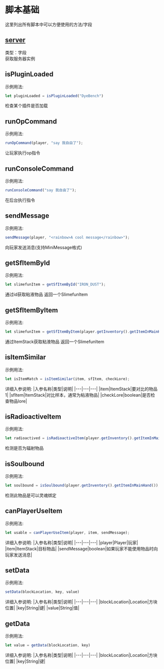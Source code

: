 # 脚本基础
这里列出所有脚本中可以方便使用的方法/字段
## [server](https://hub.spigotmc.org/javadocs/bukkit/org/bukkit/Bukkit.html)
类型：字段  
获取服务器实例

## isPluginLoaded
示例用法:
```js
let pluginLoaded = isPluginLoaded("DyeBench")
```
检查某个插件是否加载

## runOpCommand
示例用法:
```js
runOpCommand(player, "say 我自由了");
```
让玩家执行op指令

## runConsoleCommand
示例用法:
```js
runConsoleCommand("say 我自由了");
```
在后台执行指令

## sendMessage
示例用法:
```js
sendMessage(player, "<rainbow>A cool message</rainbow>");
```
向玩家发送消息(支持MiniMessage格式)

## getSfItemById
示例用法:
```js
let slimefunItem = getSfItemById("IRON_DUST");
```
通过id获取粘液物品
返回一个SlimefunItem

## getSfItemByItem
示例用法:
```js
let slimefunItem = getSfItemByItem(player.getInventory().getItemInMainHand());
```
通过ItemStack获取粘液物品
返回一个SlimefunItem

## isItemSimilar
示例用法:
```js
let isItemMatch = isItemSimilar(item, sfItem, checkLore);
```

详细入参说明:
|入参名称|类型|说明|
|---|---|---|
|item|ItemStack|要对比的物品1|
|sfItem|ItemStack|对比样本，通常为粘液物品|
|checkLore|boolean|是否检查物品lore|

## isRadioactiveItem
示例用法:
```js
let radioactived = isRadioactiveItem(player.getInventory().getItemInMainHand());
```
检测是否为辐射物品

## isSoulbound
示例用法:
```js
let soulbound = isSoulbound(player.getInventory().getItemInMainHand());
```
检测此物品是可以灵魂绑定

## canPlayerUseItem
示例用法:
```js
let usable = canPlayerUseItem(player, item, sendMessage);
```

详细入参说明:
|入参名称|类型|说明|
|---|---|---|
|player|Player|玩家|
|item|ItemStack|目标物品|
|sendMessage|boolean|如果玩家不能使用物品时向玩家发送消息|

## setData
示例用法:
```js
setData(blockLocation, key, value)
```

详细入参说明:
|入参名称|类型|说明|
|---|---|---|
|blockLocation|Location|方块位置|
|key|String|键|
|value|String|值|

## getData
示例用法:
```js
let value = getData(blockLocation, key)
```

详细入参说明:
|入参名称|类型|说明|
|---|---|---|
|blockLocation|Location|方块位置|
|key|String|键|